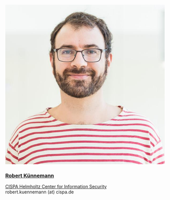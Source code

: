 <div class="authorcollab">
<a href="https://cispa.de/de/people/kuennemann" class="collab"><img src="/assets/img/kuennemann.jpg" alt="avatar" /></a>
<a href="https://cispa.de/de/people/kuennemann"><h3>Robert Künnemann</h3></a>
<a href="https://cispa.de/de/people/kuennemann" rel="noopener"><autocolor>CISPA Helmholtz Center for Information Security</autocolor></a>
<br>
<email>robert.kuennemann (at) cispa.de</email>
</div>